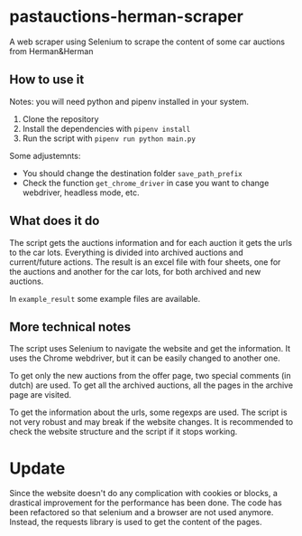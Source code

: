 # pastauctions-herman-scraper
A web scraper using Selenium to scrape the content of some car auctions from Herman&amp;Herman

## How to use it

Notes: you will need python and pipenv installed in your system.

1. Clone the repository
2. Install the dependencies with `pipenv install`
3. Run the script with `pipenv run python main.py`

Some adjustemnts:
- You should change the destination folder `save_path_prefix`
- Check the function `get_chrome_driver` in case you want to change webdriver, headless mode, etc.

## What does it do

The script gets the auctions information and for each auction it gets the urls to the car lots. Everything is divided into archived auctions and current/future actions. The result is an excel file with four sheets, one for the auctions and another for the car lots, for both archived and new auctions. 

In `example_result` some example files are available.

## More technical notes

The script uses Selenium to navigate the website and get the information. It uses the Chrome webdriver, but it can be easily changed to another one.

To get only the new auctions from the offer page, two special comments (in dutch) are used. To get all the archived auctions, all the pages in the archive page are visited.

To get the information about the urls, some regexps are used. The script is not very robust and may break if the website changes. It is recommended to check the website structure and the script if it stops working.

# Update

Since the website doesn't do any complication with cookies or blocks, a drastical improvement for the performance has been done. The code has been refactored so that selenium and a browser are not used anymore. Instead, the requests library is used to get the content of the pages.